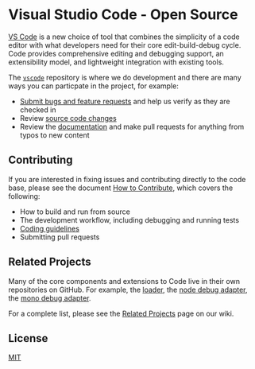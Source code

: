 # Visual Studio Code - Open Source

[VS Code](http://code.visualstudio.com) is a new choice of tool that combines the simplicity of a code editor with what developers need for their core edit-build-debug cycle. Code provides comprehensive editing and debugging support, an extensibility model, and lightweight integration with existing tools.


The [`vscode`](https://github.com/microsoft/vscode) repository is where we do development and there are many ways you can particpate in the project, for example:

* [Submit bugs and feature requests](https://github.com/microsoft/vscode/issues) and help us verify as they are checked in
* Review [source code changes](https://github.com/microsoft/vscode/pulls)
* Review the [documentation](https://github.com/microsoft/vscode-docs) and make pull requests for anything from typos to new content

## Contributing
If you are interested in fixing issues and contributing directly to the code base, please see the document [How to Contribute](https://github.com/Microsoft/vscode/wiki/How-to-Contribute), which covers the following:

* How to build and run from source
* The development workflow, including debugging and running tests
* [Coding guidelines](https://github.com/Microsoft/vscode/wiki/Coding-Guidelines)
* Submitting pull requests

## Related Projects
Many of the core components and extensions to Code live in their own repositories on GitHub. For example, the [loader](https://github.com/microsoft/vscode-loader), the [node debug adapter](https://github.com/microsoft/vscode-node-debug), the [mono debug adapter](https://github.com/microsoft/vscode-mono-debug).

For a complete list, please see the [Related Projects](https://github.com/Microsoft/vscode/wiki/Related-Projects) page on our wiki.

## License
[MIT](LICENSE.txt)
